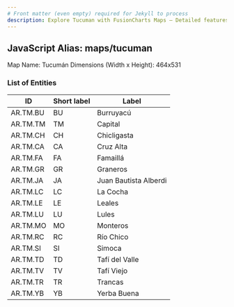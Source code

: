 ```yaml
---
# Front matter (even empty) required for Jekyll to process
description: Explore Tucuman with FusionCharts Maps – Detailed features for seamless integration. Try now & enhance your data visualization today! 
---
```


## JavaScript Alias: maps/tucuman

Map Name: Tucumán
Dimensions (Width x Height): 464x531

### List of Entities

ID  | Short label | Label
---|---|---|
AR.TM.BU  | BU          | Burruyacú             
AR.TM.TM  | TM          | Capital               
AR.TM.CH  | CH          | Chicligasta           
AR.TM.CA  | CA          | Cruz Alta             
AR.TM.FA  | FA          | Famaillá              
AR.TM.GR  | GR          | Graneros              
AR.TM.JA  | JA          | Juan Bautista Alberdi 
AR.TM.LC  | LC          | La Cocha              
AR.TM.LE  | LE          | Leales                
AR.TM.LU  | LU          | Lules                 
AR.TM.MO  | MO          | Monteros              
AR.TM.RC  | RC          | Río Chico             
AR.TM.SI  | SI          | Simoca                
AR.TM.TD  | TD          | Tafí del Valle        
AR.TM.TV  | TV          | Tafí Viejo            
AR.TM.TR  | TR          | Trancas               
AR.TM.YB  | YB          | Yerba Buena           
